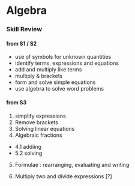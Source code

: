 # Algebra 

### Skill Review 

#### from S1 / S2 

- use of symbols for unknown quantities
- identify terms, expressions and equations
- add and multiply like terms
- multiply & brackets
- form and solve simple equations
- use algebra to solve word problems

#### from S3

1. simplify expressions
2. Remove brackets
3. Solving linear equations
4. Algebraic fractions
  - 4.1 addiing
  - 5.2 solving
5. Formulae : rearranging, evaluating and writing 

6. Multiply two and divide expressions [?]


